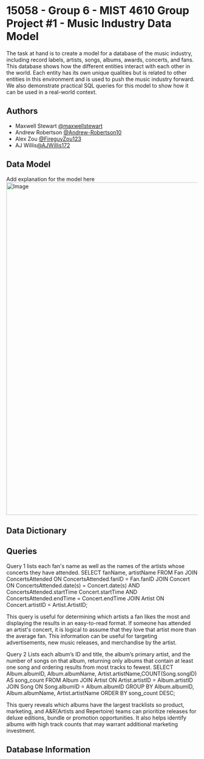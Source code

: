 # 15058 - Group 6 - MIST 4610 Group Project #1 - Music Industry Data Model

The task at hand is to create a model for a database of the music industry, including record labels, artists, songs, albums, awards, concerts, and fans. This database shows how the different entities interact with each other in the world. Each entity has its own unique qualities but is related to other entities in this environment and is used to push the music industry forward. We also demonstrate practical SQL queries for this model to show how it can be used in a real-world context. 


## Authors

- Maxwell Stewart [@maxwellstewart](https://github.com/maxwellstewart)
- Andrew Robertson [@Andrew-Robertson10](https://github.com/Andrew-Robertson10)
- Alex Zou [@FireguyZou123](https://github.com/FireguyZou123)
- AJ Willis[@AJWillis172](https://github.com/AJWillis172)
  

## Data Model
Add explanation for the model here
<img width="957" height="875" alt="Image" src="https://github.com/user-attachments/assets/3c520930-4e7b-425d-a297-4b3b1fabb744" />

## Data Dictionary

## Queries
Query 1 lists each fan's name as well as the names of the artists whose concerts they have attended.
SELECT fanName, artistName
FROM Fan
JOIN ConcertsAttended ON ConcertsAttended.fanID = Fan.fanID
JOIN Concert ON ConcertsAttended.date(s) = Concert.date(s) AND ConcertsAttended.startTime Concert.startTime AND ConcertsAttended.endTime = Concert.endTime
JOIN Artist ON Concert.artistID = Artist.ArtistID;

This query is useful for determining which artists a fan likes the most and displaying the results in an easy-to-read format. If someone has attended an artist's concert, it is logical to assume that they love that artist more than the average fan. This information can be useful for targeting advertisements, new music releases, and merchandise by the artist.

Query 2 
Lists each album’s ID and title, the album’s primary artist, and the number of songs on that album, returning only albums that contain at least one song and ordering results from most tracks to fewest. 
SELECT Album.albumID, Album.albumName, Artist.artistName,COUNT(Song.songID) AS song_count
FROM Album 
JOIN Artist ON Artist.artistID = Album.artistID 
JOIN Song ON Song.albumID = Album.albumID 
GROUP BY Album.albumID, Album.albumName, Artist.artistName 
ORDER BY song_count DESC;

This query reveals which albums have the largest tracklists so product, marketing, and A&R(Artists and Repertoire) teams can prioritize releases for deluxe editions, bundle or promotion opportunities. It also helps identify albums with high track counts that may warrant additional marketing investment.



## Database Information

